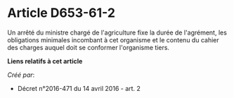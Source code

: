 # Article D653-61-2

Un arrêté du ministre chargé de l'agriculture fixe la durée de l'agrément, les obligations minimales incombant à cet
organisme et le contenu du cahier des charges auquel doit se conformer l'organisme tiers.

**Liens relatifs à cet article**

_Créé par_:

  - Décret n°2016-471 du 14 avril 2016 - art. 2
